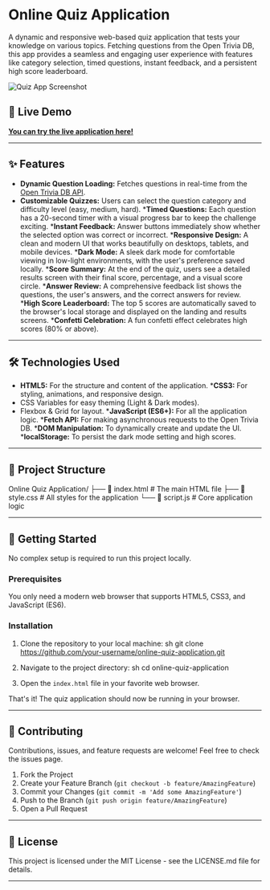 # Online Quiz Application

A dynamic and responsive web-based quiz application that tests your knowledge on various topics. Fetching questions from the Open Trivia DB, this app provides a seamless and engaging user experience with features like category selection, timed questions, instant feedback, and a persistent high score leaderboard.

![Quiz App Screenshot](https://via.placeholder.com/800x400.png?text=Quiz+Application+Screenshot)

## 🚀 Live Demo

[**You can try the live application here!**](https://your-live-demo-link.com) <!-- TODO: Add your live demo link -->

---

## ✨ Features

* **Dynamic Question Loading:** Fetches questions in real-time from the [Open Trivia DB API](https://opentdb.com/).
* **Customizable Quizzes:** Users can select the question category and difficulty level (easy, medium, hard).
***Timed Questions:** Each question has a 20-second timer with a visual progress bar to keep the challenge exciting.
***Instant Feedback:** Answer buttons immediately show whether the selected option was correct or incorrect.
***Responsive Design:** A clean and modern UI that works beautifully on desktops, tablets, and mobile devices.
***Dark Mode:** A sleek dark mode for comfortable viewing in low-light environments, with the user's preference saved locally.
***Score Summary:** At the end of the quiz, users see a detailed results screen with their final score, percentage, and a visual score circle.
***Answer Review:** A comprehensive feedback list shows the questions, the user's answers, and the correct answers for review.
***High Score Leaderboard:** The top 5 scores are automatically saved to the browser's local storage and displayed on the landing and results screens.
***Confetti Celebration:** A fun confetti effect celebrates high scores (80% or above).

---

## 🛠️ Technologies Used

* **HTML5:** For the structure and content of the application.
***CSS3:** For styling, animations, and responsive design.
* CSS Variables for easy theming (Light & Dark modes).
* Flexbox & Grid for layout.
***JavaScript (ES6+):** For all the application logic.
    ***Fetch API:** For making asynchronous requests to the Open Trivia DB.
    ***DOM Manipulation:** To dynamically create and update the UI.
    ***localStorage:** To persist the dark mode setting and high scores.

---

## 📂 Project Structure

Online Quiz Application/
├── 📄 index.html       # The main HTML file
├── 🎨 style.css         # All styles for the application
└── 📜 script.js         # Core application logic

---

## 🏁 Getting Started

No complex setup is required to run this project locally.

### Prerequisites

You only need a modern web browser that supports HTML5, CSS3, and JavaScript (ES6).

### Installation

1. Clone the repository to your local machine:
    sh
    git clone <https://github.com/your-username/online-quiz-application.git>

2. Navigate to the project directory:
    sh
    cd online-quiz-application

3. Open the `index.html` file in your favorite web browser.

That's it! The quiz application should now be running in your browser.

---

## 🤝 Contributing

Contributions, issues, and feature requests are welcome! Feel free to check the issues page.

1. Fork the Project
2. Create your Feature Branch (`git checkout -b feature/AmazingFeature`)
3. Commit your Changes (`git commit -m 'Add some AmazingFeature'`)
4. Push to the Branch (`git push origin feature/AmazingFeature`)
5. Open a Pull Request

---

## 📝 License

This project is licensed under the MIT License - see the LICENSE.md file for details.

---
